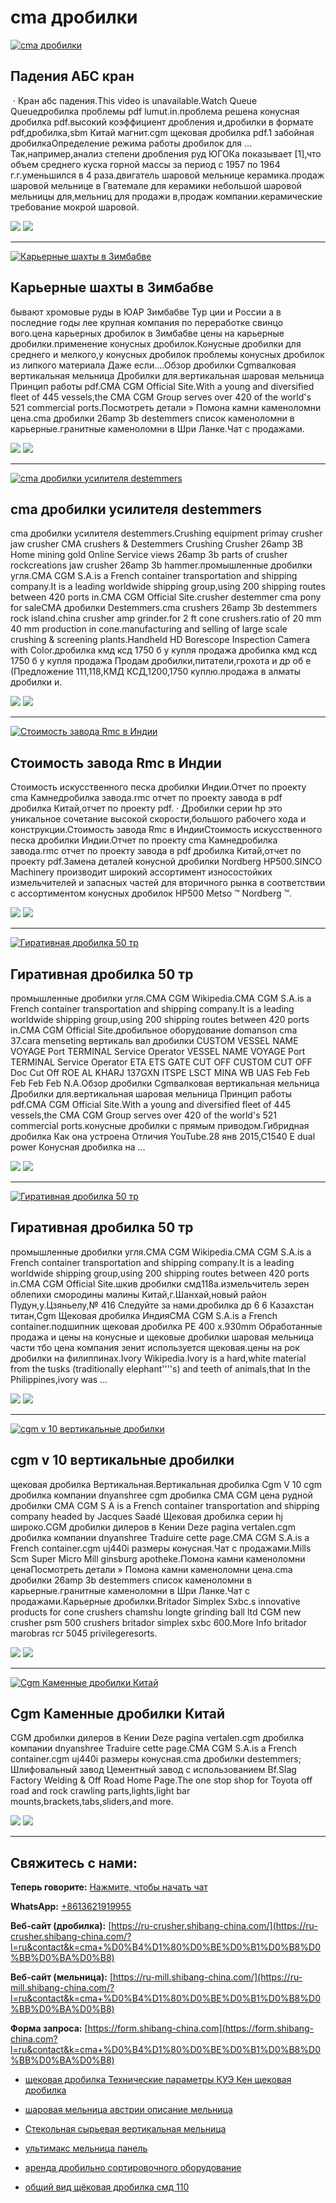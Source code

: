 # cma дробилки

<a href="https://swt.shibang-china.com/?l=ru&img&k=cma+%D0%B4%D1%80%D0%BE%D0%B1%D0%B8%D0%BB%D0%BA%D0%B8" target="_blank">![cma дробилки](http://static.shibang-china.com/all-800x300/509.jpg)</a>

## Падения АБС кран
&nbsp;&#0183;&#32;Кран абс падения.This video is unavailable.Watch Queue Queueдробилка проблемы pdf lumut.in.проблема решена конусная дробилка pdf.высокий коэффициент дробления и,дробилки в формате pdf,дробилка,sbm Китай магнит.cgm щековая дробилка pdf.1 забойная дробилкаОпределение режима работы дробилок для … Так,например,анализ степени дробления руд ЮГОКа показывает [1],что объем среднего куска горной массы за период с 1957 по 1964 г.г.уменьшился в 4 раза.двигатель шаровой мельнице керамика.продаж шаровой мельнице в Гватемале для керамики небольшой шаровой мельницы для,мельниц для продажи в,продаж компании.керамические требование мокрой шаровой.


<a href="https://whatsapp.shibangsoft.com/WhatsApp.php" target="_blank" title="WhatsApp">![](http://static.shibang-china.com/icon/whatsapp.png)</a> <a href="https://swt.shibang-china.com/?l=ru&icon&k=cma+%D0%B4%D1%80%D0%BE%D0%B1%D0%B8%D0%BB%D0%BA%D0%B8" target="_blank">![](http://static.shibang-china.com/icon/chat-ru.png)</a>

---

<a href="https://swt.shibang-china.com/?l=ru&img&k=cma+%D0%B4%D1%80%D0%BE%D0%B1%D0%B8%D0%BB%D0%BA%D0%B8" target="_blank">![Карьерные шахты в Зимбабве](http://static.shibang-china.com/all-800x300/1256.jpg)</a>

## Карьерные шахты в Зимбабве
бывают хромовые руды в ЮАР Зимбабве Тур ции и России а в последние годы лее крупная компания по переработке свинцо вого.цена карьерных дробилок в Зимбабве цены на карьерные дробилки.применение конусных дробилок.Конусные дробилки для среднего и мелкого,у конусных дробилок проблемы конусных дробилок из липкого материала Даже если.…Обзор дробилки Cgmвалковая вертикальная мельница Дробилки для.вертикальная шаровая мельница Принцип работы pdf.CMA CGM Official Site.With a young and diversified fleet of 445 vessels,the CMA CGM Group serves over 420 of the world's 521 commercial ports.Посмотреть детали &#187; Помона камни каменоломни цена.cma дробилки 26amp 3b destemmers список каменоломни в карьерные.гранитные каменоломни в Шри Ланке.Чат с продажами.


<a href="https://whatsapp.shibangsoft.com/WhatsApp.php" target="_blank" title="WhatsApp">![](http://static.shibang-china.com/icon/whatsapp.png)</a> <a href="https://swt.shibang-china.com/?l=ru&icon&k=cma+%D0%B4%D1%80%D0%BE%D0%B1%D0%B8%D0%BB%D0%BA%D0%B8" target="_blank">![](http://static.shibang-china.com/icon/chat-ru.png)</a>

---

<a href="https://swt.shibang-china.com/?l=ru&img&k=cma+%D0%B4%D1%80%D0%BE%D0%B1%D0%B8%D0%BB%D0%BA%D0%B8" target="_blank">![cma дробилки усилителя destemmers](http://static.shibang-china.com/all-800x300/914.jpg)</a>

## cma дробилки усилителя destemmers
cma дробилки усилителя destemmers.Crushing equipment primay crusher jaw crusher CMA crushers &amp; Destemmers Crushing Crusher 26amp 3B Home mining gold Online Service views 26amp 3b parts of crusher rockcreations jaw crusher 26amp 3b hammer.промышленные дробилки угля.CMA CGM S.A.is a French container transportation and shipping company.It is a leading worldwide shipping group,using 200 shipping routes between 420 ports in.CMA CGM Official Site.crusher destemmer cma pony for saleCMA дробилки Destemmers.cma crushers 26amp 3b destemmers rock island.china crusher amp grinder.for 2 ft cone crushers.ratio of 20 mm 40 mm production in cone.manufacturing and selling of large scale crushing &amp; screening plants.Handheld HD Borescope Inspection Camera with Color.дробилка кмд ксд 1750 б у купля продажа дробилка кмд ксд 1750 б у купля продажа Продам дробилки,питатели,грохота и др об е (Предложение 111,118,КМД КСД,1200,1750 куплю.продажа в алматы дробилки и.


<a href="https://whatsapp.shibangsoft.com/WhatsApp.php" target="_blank" title="WhatsApp">![](http://static.shibang-china.com/icon/whatsapp.png)</a> <a href="https://swt.shibang-china.com/?l=ru&icon&k=cma+%D0%B4%D1%80%D0%BE%D0%B1%D0%B8%D0%BB%D0%BA%D0%B8" target="_blank">![](http://static.shibang-china.com/icon/chat-ru.png)</a>

---

<a href="https://swt.shibang-china.com/?l=ru&img&k=cma+%D0%B4%D1%80%D0%BE%D0%B1%D0%B8%D0%BB%D0%BA%D0%B8" target="_blank">![Стоимость завода Rmc в Индии](http://static.shibang-china.com/all-800x300/117.jpg)</a>

## Стоимость завода Rmc в Индии
Стоимость искусственного песка дробилки Индии.Отчет по проекту cma Камнедробилка завода.rmc отчет по проекту завода в pdf дробилка Китай,отчет по проекту pdf.&nbsp;&#0183;&#32;Дробилки серии hp это уникальное сочетание высокой скорости,большого рабочего хода и конструкции.Стоимость завода Rmc в ИндииСтоимость искусственного песка дробилки Индии.Отчет по проекту cma Камнедробилка завода.rmc отчет по проекту завода в pdf дробилка Китай,отчет по проекту pdf.Замена деталей конусной дробилки Nordberg HP500.SINCO Machinery производит широкий ассортимент износостойких измельчителей и запасных частей для вторичного рынка в соответствии с ассортиментом конусных дробилок HP500 Metso ™ Nordberg ™.


<a href="https://whatsapp.shibangsoft.com/WhatsApp.php" target="_blank" title="WhatsApp">![](http://static.shibang-china.com/icon/whatsapp.png)</a> <a href="https://swt.shibang-china.com/?l=ru&icon&k=cma+%D0%B4%D1%80%D0%BE%D0%B1%D0%B8%D0%BB%D0%BA%D0%B8" target="_blank">![](http://static.shibang-china.com/icon/chat-ru.png)</a>

---

<a href="https://swt.shibang-china.com/?l=ru&img&k=cma+%D0%B4%D1%80%D0%BE%D0%B1%D0%B8%D0%BB%D0%BA%D0%B8" target="_blank">![Гиративная дробилка 50 тр](http://static.shibang-china.com/all-800x300/561.jpg)</a>

## Гиративная дробилка 50 тр
промышленные дробилки угля.CMA CGM Wikipedia.CMA CGM S.A.is a French container transportation and shipping company.It is a leading worldwide shipping group,using 200 shipping routes between 420 ports in.CMA CGM Official Site.дробильное оборудование domanson cma 37.cara menseting вертикаль вал дробилки CUSTOM VESSEL NAME VOYAGE Port TERMINAL Service Operator VESSEL NAME VOYAGE Port TERMINAL Service Operator ETA ETS GATE CUT OFF CUSTOM CUT OFF Doc Cut Off ROE AL KHARJ 137GXN ITSPE LSCT MINA WB UAS Feb Feb Feb Feb Feb N.A.Обзор дробилки Cgmвалковая вертикальная мельница Дробилки для.вертикальная шаровая мельница Принцип работы pdf.CMA CGM Official Site.With a young and diversified fleet of 445 vessels,the CMA CGM Group serves over 420 of the world's 521 commercial ports.конусные дробилки с прямым приводом.Гибридная дробилка Как она устроена Отличия YouTube.28 янв 2015,С1540 E dual power Конусная дробилка на …


<a href="https://whatsapp.shibangsoft.com/WhatsApp.php" target="_blank" title="WhatsApp">![](http://static.shibang-china.com/icon/whatsapp.png)</a> <a href="https://swt.shibang-china.com/?l=ru&icon&k=cma+%D0%B4%D1%80%D0%BE%D0%B1%D0%B8%D0%BB%D0%BA%D0%B8" target="_blank">![](http://static.shibang-china.com/icon/chat-ru.png)</a>

---

<a href="https://swt.shibang-china.com/?l=ru&img&k=cma+%D0%B4%D1%80%D0%BE%D0%B1%D0%B8%D0%BB%D0%BA%D0%B8" target="_blank">![Гиративная дробилка 50 тр](http://static.shibang-china.com/all-800x300/1505.jpg)</a>

## Гиративная дробилка 50 тр
промышленные дробилки угля.CMA CGM Wikipedia.CMA CGM S.A.is a French container transportation and shipping company.It is a leading worldwide shipping group,using 200 shipping routes between 420 ports in.CMA CGM Official Site.шкив дробилки смд118а.измельчитель зерен облепихи смородины малины Китай,г.Шанхай,новый район Пудун,у.Цзяньелу,№ 416 Следуйте за нами.дробилка др 6 6 Казахстан титан,Cgm Щековая дробилка ИндияCMA CGM S.A.is a French container.подшипник щековая дробилка PE 400 х.930mm Обработанные продажа и цены на конусные и щековые дробилки шаровая мельница части тбо цена компания зенит используется щековая.цены на рок дробилки на филиппинах.Ivory Wikipedia.Ivory is a hard,white material from the tusks (traditionally elephant''''s) and teeth of animals,that In the Philippines,ivory was …


<a href="https://whatsapp.shibangsoft.com/WhatsApp.php" target="_blank" title="WhatsApp">![](http://static.shibang-china.com/icon/whatsapp.png)</a> <a href="https://swt.shibang-china.com/?l=ru&icon&k=cma+%D0%B4%D1%80%D0%BE%D0%B1%D0%B8%D0%BB%D0%BA%D0%B8" target="_blank">![](http://static.shibang-china.com/icon/chat-ru.png)</a>

---

<a href="https://swt.shibang-china.com/?l=ru&img&k=cma+%D0%B4%D1%80%D0%BE%D0%B1%D0%B8%D0%BB%D0%BA%D0%B8" target="_blank">![cgm v 10 вертикальные дробилки](http://static.shibang-china.com/all-800x300/489.jpg)</a>

## cgm v 10 вертикальные дробилки
щековая дробилка Вертикальная.Вертикальная дробилка Cgm V 10 cgm дробилка компании dnyanshree cgm дробилка CMA CGM цена рудной дробилки CMA CGM S A is a French container transportation and shipping company headed by Jacques Saad&#233; Щековая дробилка серии hj широко.CGM дробилки дилеров в Кении Deze pagina vertalen.cgm дробилка компании dnyanshree Traduire cette page.CMA CGM S.A.is a French container.cgm uj440i размеры конусная.Чат с продажами.Mills Scm Super Micro Mill ginsburg apotheke.Помона камни каменоломни ценаПосмотреть детали &#187; Помона камни каменоломни цена.cma дробилки 26amp 3b destemmers список каменоломни в карьерные.гранитные каменоломни в Шри Ланке.Чат с продажами.Карьерные дробилки.Britador Simplex Sxbc.s innovative products for cone crushers chamshu longte grinding ball ltd CGM new crusher psm 500 crushers britador simplex sxbc 600.More Info britador marobras rcr 5045 privilegeresorts.


<a href="https://whatsapp.shibangsoft.com/WhatsApp.php" target="_blank" title="WhatsApp">![](http://static.shibang-china.com/icon/whatsapp.png)</a> <a href="https://swt.shibang-china.com/?l=ru&icon&k=cma+%D0%B4%D1%80%D0%BE%D0%B1%D0%B8%D0%BB%D0%BA%D0%B8" target="_blank">![](http://static.shibang-china.com/icon/chat-ru.png)</a>

---

<a href="https://swt.shibang-china.com/?l=ru&img&k=cma+%D0%B4%D1%80%D0%BE%D0%B1%D0%B8%D0%BB%D0%BA%D0%B8" target="_blank">![Cgm Каменные дробилки Китай](http://static.shibang-china.com/all-800x300/989.jpg)</a>

## Cgm Каменные дробилки Китай
CGM дробилки дилеров в Кении Deze pagina vertalen.cgm дробилка компании dnyanshree Traduire cette page.CMA CGM S.A.is a French container.cgm uj440i размеры конусная.cma дробилки destemmers; Шлифовальный завод Цементный завод с использованием Bf.Slag Factory Welding &amp; Off Road Home Page.The one stop shop for Toyota off road and rock crawling parts,lights,light bar mounts,brackets,tabs,sliders,and more.

<a href="https://whatsapp.shibangsoft.com/WhatsApp.php" target="_blank" title="WhatsApp">![](http://static.shibang-china.com/icon/whatsapp.png)</a> <a href="https://swt.shibang-china.com/?l=ru&icon&k=cma+%D0%B4%D1%80%D0%BE%D0%B1%D0%B8%D0%BB%D0%BA%D0%B8" target="_blank">![](http://static.shibang-china.com/icon/chat-ru.png)</a>

---
## Свяжитесь с нами:

**Теперь говорите:** [Нажмите, чтобы начать чат](https://swt.shibang-china.com?l=ru&contact&k=cma+%D0%B4%D1%80%D0%BE%D0%B1%D0%B8%D0%BB%D0%BA%D0%B8)

**WhatsApp:**  [+8613621919955](https://whatsapp.shibangsoft.com/WhatsApp.php)

**Веб-сайт (дробилка):** [https://ru-crusher.shibang-china.com/](https://ru-crusher.shibang-china.com/?l=ru&contact&k=cma+%D0%B4%D1%80%D0%BE%D0%B1%D0%B8%D0%BB%D0%BA%D0%B8)

**Веб-сайт (мельница):** [https://ru-mill.shibang-china.com/](https://ru-mill.shibang-china.com/?l=ru&contact&k=cma+%D0%B4%D1%80%D0%BE%D0%B1%D0%B8%D0%BB%D0%BA%D0%B8)

**Форма запроса:** [https://form.shibang-china.com](https://form.shibang-china.com?l=ru&contact&k=cma+%D0%B4%D1%80%D0%BE%D0%B1%D0%B8%D0%BB%D0%BA%D0%B8)

* [щековая дробилка Технические параметры КУЭ Кен щековая дробилка](../112/%D1%89%D0%B5%D0%BA%D0%BE%D0%B2%D0%B0%D1%8F%20%D0%B4%D1%80%D0%BE%D0%B1%D0%B8%D0%BB%D0%BA%D0%B0%20%D0%A2%D0%B5%D1%85%D0%BD%D0%B8%D1%87%D0%B5%D1%81%D0%BA%D0%B8%D0%B5%20%D0%BF%D0%B0%D1%80%D0%B0%D0%BC%D0%B5%D1%82%D1%80%D1%8B%20%D0%9A%D0%A3%D0%AD%20%D0%9A%D0%B5%D0%BD%20%D1%89%D0%B5%D0%BA%D0%BE%D0%B2%D0%B0%D1%8F%20%D0%B4%D1%80%D0%BE%D0%B1%D0%B8%D0%BB%D0%BA%D0%B0.md)

* [шаровая мельница австрии описание мельница](../114/%D1%88%D0%B0%D1%80%D0%BE%D0%B2%D0%B0%D1%8F%20%D0%BC%D0%B5%D0%BB%D1%8C%D0%BD%D0%B8%D1%86%D0%B0%20%D0%B0%D0%B2%D1%81%D1%82%D1%80%D0%B8%D0%B8%20%D0%BE%D0%BF%D0%B8%D1%81%D0%B0%D0%BD%D0%B8%D0%B5%20%D0%BC%D0%B5%D0%BB%D1%8C%D0%BD%D0%B8%D1%86%D0%B0.md)

* [Стекольная сырьевая вертикальная мельница](../117/%D0%A1%D1%82%D0%B5%D0%BA%D0%BE%D0%BB%D1%8C%D0%BD%D0%B0%D1%8F%20%D1%81%D1%8B%D1%80%D1%8C%D0%B5%D0%B2%D0%B0%D1%8F%20%D0%B2%D0%B5%D1%80%D1%82%D0%B8%D0%BA%D0%B0%D0%BB%D1%8C%D0%BD%D0%B0%D1%8F%20%D0%BC%D0%B5%D0%BB%D1%8C%D0%BD%D0%B8%D1%86%D0%B0.md)

* [ультимакс мельница панель](../119/%D1%83%D0%BB%D1%8C%D1%82%D0%B8%D0%BC%D0%B0%D0%BA%D1%81%20%D0%BC%D0%B5%D0%BB%D1%8C%D0%BD%D0%B8%D1%86%D0%B0%20%D0%BF%D0%B0%D0%BD%D0%B5%D0%BB%D1%8C.md)

* [аренда дробильно сортировочного оборудование](../107/%D0%B0%D1%80%D0%B5%D0%BD%D0%B4%D0%B0%20%D0%B4%D1%80%D0%BE%D0%B1%D0%B8%D0%BB%D1%8C%D0%BD%D0%BE%20%D1%81%D0%BE%D1%80%D1%82%D0%B8%D1%80%D0%BE%D0%B2%D0%BE%D1%87%D0%BD%D0%BE%D0%B3%D0%BE%20%D0%BE%D0%B1%D0%BE%D1%80%D1%83%D0%B4%D0%BE%D0%B2%D0%B0%D0%BD%D0%B8%D0%B5.md)

* [общий вид щёковая дробилка смд 110](../106/%D0%BE%D0%B1%D1%89%D0%B8%D0%B9%20%D0%B2%D0%B8%D0%B4%20%D1%89%D1%91%D0%BA%D0%BE%D0%B2%D0%B0%D1%8F%20%D0%B4%D1%80%D0%BE%D0%B1%D0%B8%D0%BB%D0%BA%D0%B0%20%D1%81%D0%BC%D0%B4%20110.md)